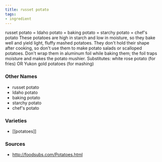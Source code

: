 ```yaml
---
title: russet potato
tags:
- ingredient
---
```

russet potato = Idaho potato = baking potato = starchy potato = chef's potato These potatoes are high in starch and low in moisture, so they bake well and yield light, fluffy mashed potatoes. They don't hold their shape after cooking, so don't use them to make potato salads or scalloped potatoes. Don't wrap them in aluminum foil while baking them; the foil traps moisture and makes the potato mushier. Substitutes: white rose potato (for fries) OR Yukon gold potatoes (for mashing)

### Other Names

* russet potato
* Idaho potato
* baking potato
* starchy potato
* chef's potato

### Varieties

* [[potatoes]]

### Sources
* http://foodsubs.com/Potatoes.html
